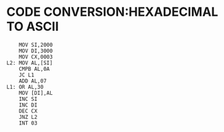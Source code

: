 # CODE CONVERSION:HEXADECIMAL TO ASCII

        MOV SI,2000
        MOV DI,3000
        MOV CX,0003
    L2: MOV AL,[SI]
        CMPB AL,0A
        JC L1
        ADD AL,07
    L1: OR AL,30
        MOV [DI],AL
        INC SI
        INC DI
        DEC CX
        JNZ L2
        INT 03
